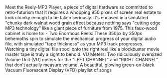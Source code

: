 Meet the Reely-MP3 Player, a piece of digital hardware so committed to retro-futurism that it requires a whopping 950 pixels of screen real estate to look chunky enough to be taken seriously. 
It's encased in a simulated "chunky dark walnut wood grain effect because nothing says "cutting edge MP3 technology" like a giant piece of furniture from 1975. 
This faux-wood cabinet is home to: - Two Enormous Reels: These 350px by 350px behemoths spin to simulate the mechanical progress of your digital audio file, with simulated "tape thickness" as your MP3 track progresses.
Watching a tiny digital file spool onto the right reel like a blockbuster movie master tape is truly a sight to behold. 
VU Meters: Two ridiculously oversized Volume Unit (VU) meters for the "LEFT CHANNEL" and "RIGHT CHANNEL" that don't actually measure volume. 
A beautiful, glowing green-on-black Vacuum Fluorescent Display (VFD) playlist of songs
